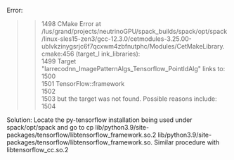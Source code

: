 Error: 

  >> 1498    CMake Error at /lus/grand/projects/neutrinoGPU/spack_builds/spack/opt/spack/linux-sles15-zen3/gcc-12.3.0/cetmodules-3.25.00-ublvkzinygsrjc6f7qcxwm4zbfnutphc/Modules/CetMakeLibrary.cmake:456 (target_l 
             ink_libraries):                                                                                                                                                                                         
     1499      Target "larrecodnn_ImagePatternAlgs_Tensorflow_PointIdAlg" links to:                                                                                                                                  
     1500                                                                                                                                                                                                            
     1501        TensorFlow::framework                                                                                                                                                                               
     1502                                                                                                                                                                                                            
     1503      but the target was not found.  Possible reasons include:                                                                                                                                              
     1504                                                                                                                                                                                                                                                                                                                                                                                                                     

Solution:
Locate the py-tensorflow installation being used under spack/opt/spack and go to cp lib/python3.9/site-packages/tensorflow/libtensorflow_framework.so.2 lib/python3.9/site-packages/tensorflow/libtensorflow_framework.so. Similar procedure with libtensorflow_cc.so.2
